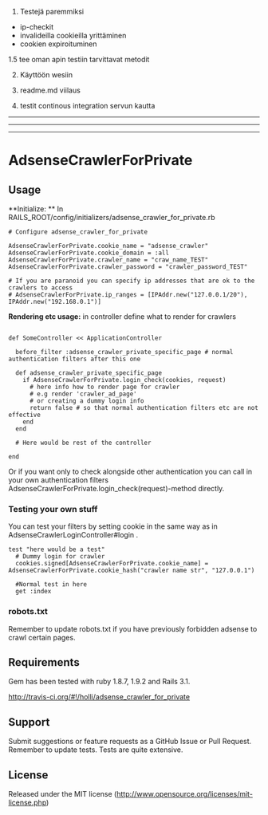 
1. Testejä paremmiksi

- ip-checkit
- invalideilla cookieilla yrittäminen
- cookien expiroituminen

1.5 tee oman apin testiin tarvittavat metodit

2. Käyttöön wesiin

3. readme.md viilaus

4. testit continous integration servun kautta


----------------------------------------------
----------------------------------------------
----------------------------------------------

# AdsenseCrawlerForPrivate

## Usage


**Initialize: ** In RAILS_ROOT/config/initializers/adsense_crawler_for_private.rb

```
# Configure adsense_crawler_for_private

AdsenseCrawlerForPrivate.cookie_name = "adsense_crawler"
AdsenseCrawlerForPrivate.cookie_domain = :all
AdsenseCrawlerForPrivate.crawler_name = "craw_name_TEST"
AdsenseCrawlerForPrivate.crawler_password = "crawler_password_TEST"

# If you are paranoid you can specify ip addresses that are ok to the crawlers to access
# AdsenseCrawlerForPrivate.ip_ranges = [IPAddr.new("127.0.0.1/20"), IPAddr.new("192.168.0.1")]

```

**Rendering etc usage:** in controller define what to render for crawlers

```

def SomeController << ApplicationController

  before_filter :adsense_crawler_private_specific_page # normal authentication filters after this one

  def adsense_crawler_private_specific_page
    if AdsenseCrawlerForPrivate.login_check(cookies, request)
      # here info how to render page for crawler
      # e.g render 'crawler_ad_page'
      # or creating a dummy login info
      return false # so that normal authentication filters etc are not effective
    end
  end

  # Here would be rest of the controller

end

```

Or if you want only to check alongside other authentication you can call in your
own authentication filters AdsenseCrawlerForPrivate.login_check(request)-method
directly.


### Testing your own stuff

You can test your filters by setting cookie in the same way as in
AdsenseCrawlerLoginController#login .

```
test "here would be a test"
  # Dummy login for crawler
  cookies.signed[AdsenseCrawlerForPrivate.cookie_name] = AdsenseCrawlerForPrivate.cookie_hash("crawler name str", "127.0.0.1")

  #Normal test in here
  get :index
```

### robots.txt

Remember to update robots.txt if you have previously forbidden adsense to crawl certain pages.

## Requirements

Gem has been tested with ruby 1.8.7, 1.9.2 and Rails 3.1.

http://travis-ci.org/#!/holli/adsense_crawler_for_private

## Support

Submit suggestions or feature requests as a GitHub Issue or Pull Request. Remember to update tests. Tests are quite extensive.

## License

Released under the MIT license (http://www.opensource.org/licenses/mit-license.php)
